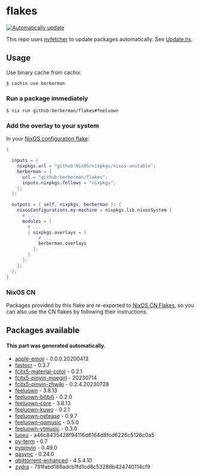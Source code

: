 # flakes

[![Automatically update](https://github.com/berberman/flakes/actions/workflows/nvfetcher.yaml/badge.svg)](https://github.com/berberman/flakes/actions/workflows/nvfetcher.yaml)

This repo uses [nvfetcher](https://github.com/berberman/nvfetcher) to update packages automatically.
See [Update.hs](Update.hs).

## Usage

Use binary cache from cachix:

```
$ cachix use berberman
```

### Run a package immediately

```
$ nix run github:berberman/flakes#feeluown
```

### Add the overlay to your system

In your [NixOS configuration flake](https://www.tweag.io/blog/2020-07-31-nixos-flakes/):

```nix
{

  inputs = {
    nixpkgs.url = "github:NixOS/nixpkgs/nixos-unstable";
    berberman = {
      url = "github:berberman/flakes";
      inputs.nixpkgs.follows = "nixpkgs";
    };
  };

  outputs = { self, nixpkgs, berberman }: {
    nixosConfigurations.my-machine = nixpkgs.lib.nixosSystem {
      # ...
      modules = [
        # ...
        { nixpkgs.overlays = [ 
            # ...
            berberman.overlays
          ]; 
        }
      ];
    };
  };
}
```

### NixOS CN

Packages provided by this flake are re-exported to [NixOS CN Flakes](https://github.com/nixos-cn/flakes),
so you can also use the CN flakes by following their instructions.

## Packages available

#### This part was generated automatically.

* [apple-emoji](https://github.com/samuelngs/apple-emoji-linux) - 0.0.0.20200413
* [fastocr](https://github.com/BruceZhang1993/FastOCR) - 0.3.7
* [fcitx5-material-color](https://github.com/hosxy/Fcitx5-Material-Color) - 0.2.1
* [fcitx5-pinyin-moegirl](https://github.com/outloudvi/mw2fcitx) - 20230714
* [fcitx5-pinyin-zhwiki](https://github.com/felixonmars/fcitx5-pinyin-zhwiki) - 0.2.4.20230728
* [feeluown](https://github.com/feeluown/FeelUOwn) - 3.8.13
* [feeluown-bilibili](https://github.com/BruceZhang1993/feeluown-bilibili) - 0.2.0
* [feeluown-core](https://github.com/feeluown/FeelUOwn) - 3.8.13
* [feeluown-kuwo](https://github.com/feeluown/feeluown-kuwo) - 0.2.1
* [feeluown-netease](https://github.com/feeluown/feeluown-netease) - 0.9.7
* [feeluown-qqmusic](https://github.com/feeluown/feeluown-qqmusic) - 0.5.0
* [feeluown-ytmusic](https://github.com/feeluown/feeluown-ytmusic) - 0.3.0
* [luoxu]() - a46c8435428f94116d6164d8fcd6226c5126c0a5
* [py-term](https://github.com/gravmatt/py-term) - 0.7
* [pypinyin](https://github.com/mozillazg/python-pinyin) - 0.49.0
* [qasync](https://github.com/CabbageDevelopment/qasync) - 0.24.0
* [qbittorrent-enhanced](https://github.com/c0re100/qBittorrent-Enhanced-Edition) - 4.5.4.10
* [zydra](https://github.com/hamedA2/Zydra) - 791fabd188adcb1fd1cd8c53288b424740114cf9

